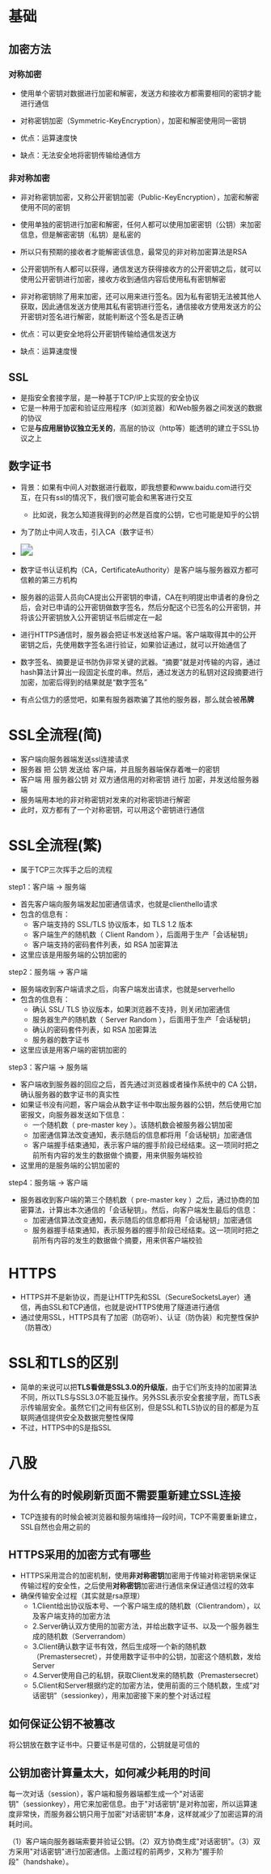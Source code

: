 # 基础

## 加密方法

### 对称加密

- 使用单个密钥对数据进行加密和解密，发送方和接收方都需要相同的密钥才能进行通信

- 对称密钥加密（Symmetric-KeyEncryption），加密和解密使用同一密钥
- 优点：运算速度快
- 缺点：无法安全地将密钥传输给通信方



### 非对称加密

- 非对称密钥加密，又称公开密钥加密（Public-KeyEncryption），加密和解密使用不同的密钥

- 使用单独的密钥进行加密和解密，任何人都可以使用加密密钥（公钥）来加密信息，但是解密密钥（私钥）是私密的
- 所以只有预期的接收者才能解密该信息，最常见的非对称加密算法是RSA

- 公开密钥所有人都可以获得，通信发送方获得接收方的公开密钥之后，就可以使用公开密钥进行加密，接收方收到通信内容后使用私有密钥解密
- 非对称密钥除了用来加密，还可以用来进行签名。因为私有密钥无法被其他人获取，因此通信发送方使用其私有密钥进行签名，通信接收方使用发送方的公开密钥对签名进行解密，就能判断这个签名是否正确
- 优点：可以更安全地将公开密钥传输给通信发送方
- 缺点：运算速度慢



## SSL

- 是指安全套接字层，是一种基于TCP/IP上实现的安全协议
- 它是一种用于加密和验证应用程序（如浏览器）和Web服务器之间发送的数据的协议
- 它是**与应用层协议独立无关的**，高层的协议（http等）能透明的建立于SSL协议之上



## 数字证书

- 背景：如果有中间人对数据进行截取，即我想要和www.baidu.com进行交互，在只有ssl的情况下，我们很可能会和黑客进行交互
  - 比如说，我怎么知道我得到的必然是百度的公钥，它也可能是知乎的公钥

- 为了防止中间人攻击，引入CA（数字证书）
- <img src="../image/数字证书认证机构.png" style="zoom:150%;" />



- 数字证书认证机构（CA，CertificateAuthority）是客户端与服务器双方都可信赖的第三方机构
- 服务器的运营人员向CA提出公开密钥的申请，CA在判明提出申请者的身份之后，会对已申请的公开密钥做数字签名，然后分配这个已签名的公开密钥，并将该公开密钥放入公开密钥证书后绑定在一起
- 进行HTTPS通信时，服务器会把证书发送给客户端。客户端取得其中的公开密钥之后，先使用数字签名进行验证，如果验证通过，就可以开始通信了
- 数字签名、摘要是证书防伪非常关键的武器。“摘要”就是对传输的内容，通过hash算法计算出一段固定长度的串。然后，通过发送方的私钥对这段摘要进行加密，加密后得到的结果就是“数字签名”



- 有点公信力的感觉吧，如果有服务器欺骗了其他的服务器，那么就会被**吊牌**







# SSL全流程(简)

- 客户端向服务器端发送ssl连接请求
- 服务器 把 公钥 发送给 客户端，并且服务器端保存着唯一的密钥
- 客户端 用 服务器公钥 对 双方通信用的对称密钥 进行 加密，并发送给服务器端
- 服务端用本地的非对称密钥对发来的对称密钥进行解密
- 此时，双方都有了一个对称密钥，可以用这个密钥进行通信





# SSL全流程(繁)

- 属于TCP三次挥手之后的流程



step1：客户端 -> 服务端

- 首先客户端向服务端发起加密通信请求，也就是clienthello请求
- 包含的信息有：
  - 客户端⽀持的 SSL/TLS 协议版本，如 TLS 1.2 版本
  - 客户端⽣产的随机数（ Client Random ），后面用于生产「会话秘钥」
  - 客户端⽀持的密码套件列表，如 RSA 加密算法
- 这里应该是用服务端的公钥加密的



step2：服务端 -> 客户端

- 服务端收到客户端请求之后，向客户端发出请求，也就是serverhello
- 包含的信息有：
  - 确认 SSL/ TLS 协议版本，如果浏览器不⽀持，则关闭加密通信
  - 服务器⽣产的随机数（ Server Random ），后面用于生产「会话秘钥」
  - 确认的密码套件列表，如 RSA 加密算法
  - 服务器的数字证书
- 这里应该是用客户端的密钥加密的



step3：客户端 -> 服务端

- 客户端收到服务器的回应之后，⾸先通过浏览器或者操作系统中的 CA 公钥，确认服务器的数字证书的真实性
- 如果证书没有问题，客户端会从数字证书中取出服务器的公钥，然后使⽤它加密报⽂，向服务器发送如下信息：
  - ⼀个随机数（ pre-master key ）。该随机数会被服务器公钥加密
  - 加密通信算法改变通知，表示随后的信息都将⽤「会话秘钥」加密通信
  - 客户端握⼿结束通知，表示客户端的握⼿阶段已经结束。这⼀项同时把之前所有内容的发⽣的数据做个摘要，⽤来供服务端校验
- 这里用的是服务端的公钥加密的



step4：服务端 -> 客户端

- 服务器收到客户端的第三个随机数（ pre-master key ）之后，通过协商的加密算法，计算出本次通信的「会话秘钥」。然后，向客户端发⽣最后的信息：
  - 加密通信算法改变通知，表示随后的信息都将⽤「会话秘钥」加密通信
  - 服务器握⼿结束通知，表示服务器的握⼿阶段已经结束。这⼀项同时把之前所有内容的发⽣的数据做个摘要，⽤来供客户端校验







# HTTPS

- HTTPS并不是新协议，而是让HTTP先和SSL（SecureSocketsLayer）通信，再由SSL和TCP通信，也就是说HTTPS使用了隧道进行通信
- 通过使用SSL，HTTPS具有了加密（防窃听）、认证（防伪装）和完整性保护（防篡改）







# SSL和TLS的区别

- 简单的来说可以把**TLS看做是SSL3.0的升级版**，由于它们所支持的加密算法不同，所以TLS与SSL3.0不能互操作。另外SSL表示安全套接字层，而TLS表示传输层安全。虽然它们之间有些区别，但是SSL和TLS协议的目的都是为互联网通信提供安全及数据完整性保障
- 不过，HTTPS中的S是指SSL







# 八股

## 为什么有的时候刷新页面不需要重新建立SSL连接

- TCP连接有的时候会被浏览器和服务端维持一段时间，TCP不需要重新建立，SSL自然也会用之前的



## HTTPS采用的加密方式有哪些

- HTTPS采用混合的加密机制，使用**非对称密钥**加密用于传输对称密钥来保证传输过程的安全性，之后使用**对称密钥**加密进行通信来保证通信过程的效率
- 确保传输安全过程（其实就是rsa原理）
  - 1.Client给出协议版本号、一个客户端生成的随机数（Clientrandom），以及客户端支持的加密方法
  - 2.Server确认双方使用的加密方法，并给出数字证书、以及一个服务器生成的随机数（Serverrandom）
  - 3.Client确认数字证书有效，然后生成呀一个新的随机数（Premastersecret），并使用数字证书中的公钥，加密这个随机数，发给Server
  - 4.Server使用自己的私钥，获取Client发来的随机数（Premastersecret）
  - 5.Client和Server根据约定的加密方法，使用前面的三个随机数，生成”对话密钥”（sessionkey），用来加密接下来的整个对话过程



## 如何保证公钥不被篡改

将公钥放在数字证书中。只要证书是可信的，公钥就是可信的



## 公钥加密计算量太大，如何减少耗用的时间

每一次对话（session），客户端和服务器端都生成一个"对话密钥"（sessionkey），用它来加密信息。由于"对话密钥"是对称加密，所以运算速度非常快，而服务器公钥只用于加密"对话密钥"本身，这样就减少了加密运算的消耗时间。

（1）客户端向服务器端索要并验证公钥。（2）双方协商生成"对话密钥"。（3）双方采用"对话密钥"进行加密通信。上面过程的前两步，又称为"握手阶段"（handshake）。